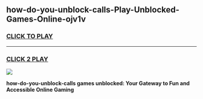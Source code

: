 
## how-do-you-unblock-calls-Play-Unblocked-Games-Online-ojv1v
<h3>
<a href="https://premium76.site?title=how-do-you-unblock-calls&ref=25A">CLICK TO PLAY</a></h3>
<hr>

<h3>
<a href="https://premium76.site?title=how-do-you-unblock-calls&ref=25A">CLICK 2 PLAY</a>
  
</h3>

<a href="https://premium76.site?title=how-do-you-unblock-calls&ref=25A"><img src="https://clearcache.store/games.png"></a>


**how-do-you-unblock-calls games unblocked: Your Gateway to Fun and Accessible Online Gaming**
